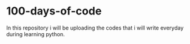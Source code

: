 # 100-days-of-code
In this repository i will be uploading the codes that i will write everyday during learning python.
